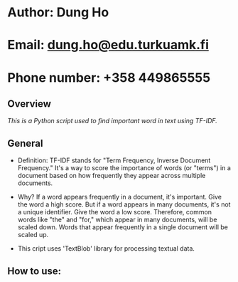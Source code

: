 # Author: Dung Ho
# Email: dung.ho@edu.turkuamk.fi
# Phone number: +358 449865555


## Overview
_This is a Python script used to find important word in text using TF-IDF._


## General
- Definition:
TF-IDF stands for "Term Frequency, Inverse Document Frequency." It's a way to score the importance of words (or "terms") in a document based on how frequently they appear across multiple documents.

- Why?
If a word appears frequently in a document, it's important. Give the word a high score.
But if a word appears in many documents, it's not a unique identifier. Give the word a low score.
Therefore, common words like "the" and "for," which appear in many documents, will be scaled down. Words that appear frequently in a single document will be scaled up.

- This cript uses 'TextBlob' library for processing textual data.

## How to use:
